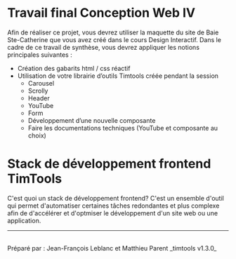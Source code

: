 # Travail final Conception Web IV

Afin de réaliser ce projet, vous devrez utiliser la maquette du site de Baie Ste-Catherine que vous avez créé dans le cours Design Interactif. Dans le cadre de ce travail de synthèse, vous devrez appliquer les notions principales suivantes : 

- Création des gabarits html / css réactif
- Utilisation de votre librairie d’outils Timtools créée pendant la session
    - Carousel
    - Scrolly
    - Header
    - YouTube
    - Form
    - Développement d’une nouvelle composante 
    - Faire les documentations techniques (YouTube et composante au choix)


# Stack de développement frontend TimTools

C'est quoi un stack de développement frontend? C'est un ensemble d'outil qui permet d'automatiser certaines tâches redondantes et plus complexe afin de d'accélérer et d'optmiser le développement d'un site web ou une application.

<hr><br>
Préparé par : Jean-François Leblanc et Matthieu Parent _timtools v1.3.0_

